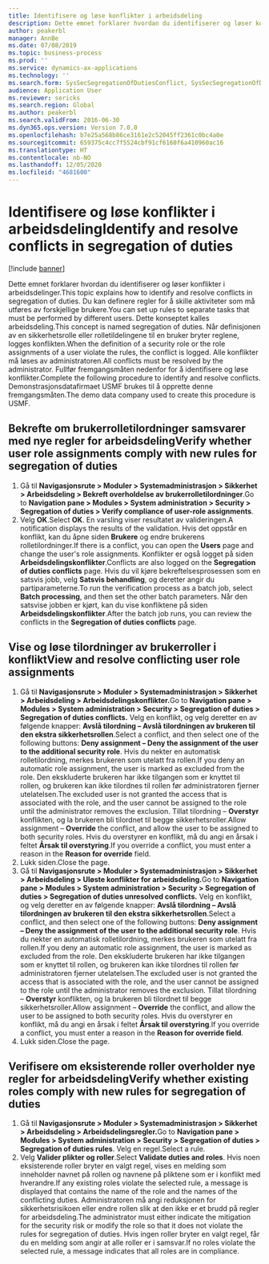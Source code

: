 ```yaml
---
title: Identifisere og løse konflikter i arbeidsdeling
description: Dette emnet forklarer hvordan du identifiserer og løser konflikter i arbeidsdelinger.
author: peakerbl
manager: AnnBe
ms.date: 07/08/2019
ms.topic: business-process
ms.prod: ''
ms.service: dynamics-ax-applications
ms.technology: ''
ms.search.form: SysSecSegregationOfDutiesConflict, SysSecSegregationOfDutiesRule
audience: Application User
ms.reviewer: sericks
ms.search.region: Global
ms.author: peakerbl
ms.search.validFrom: 2016-06-30
ms.dyn365.ops.version: Version 7.0.0
ms.openlocfilehash: b7e25a568b86ce3161e2c52045ff2361c0bc4a0e
ms.sourcegitcommit: 659375c4cc7f5524cbf91cf6160f6a410960ac16
ms.translationtype: HT
ms.contentlocale: nb-NO
ms.lasthandoff: 12/05/2020
ms.locfileid: "4681600"
---
```

# <a name="identify-and-resolve-conflicts-in-segregation-of-duties"></a><span data-ttu-id="dbb2c-103">Identifisere og løse konflikter i arbeidsdeling</span><span class="sxs-lookup"><span data-stu-id="dbb2c-103">Identify and resolve conflicts in segregation of duties</span></span>

[!include [banner](../../includes/banner.md)]

<span data-ttu-id="dbb2c-104">Dette emnet forklarer hvordan du identifiserer og løser konflikter i arbeidsdelinger.</span><span class="sxs-lookup"><span data-stu-id="dbb2c-104">This topic explains how to identify and resolve conflicts in segregation of duties.</span></span> <span data-ttu-id="dbb2c-105">Du kan definere regler for å skille aktiviteter som må utføres av forskjellige brukere.</span><span class="sxs-lookup"><span data-stu-id="dbb2c-105">You can set up rules to separate tasks that must be performed by different users.</span></span> <span data-ttu-id="dbb2c-106">Dette konseptet kalles arbeidsdeling.</span><span class="sxs-lookup"><span data-stu-id="dbb2c-106">This concept is named segregation of duties.</span></span> <span data-ttu-id="dbb2c-107">Når definisjonen av en sikkerhetsrolle eller rolletildelingene til en bruker bryter reglene, logges konflikten.</span><span class="sxs-lookup"><span data-stu-id="dbb2c-107">When the definition of a security role or the role assignments of a user violate the rules, the conflict is logged.</span></span> <span data-ttu-id="dbb2c-108">Alle konflikter må løses av administratoren.</span><span class="sxs-lookup"><span data-stu-id="dbb2c-108">All conflicts must be resolved by the administrator.</span></span> <span data-ttu-id="dbb2c-109">Fullfør fremgangsmåten nedenfor for å identifisere og løse konflikter.</span><span class="sxs-lookup"><span data-stu-id="dbb2c-109">Complete the following procedure to identify and resolve conflicts.</span></span> <span data-ttu-id="dbb2c-110">Demonstrasjonsdatafirmaet USMF brukes til å opprette denne fremgangsmåten.</span><span class="sxs-lookup"><span data-stu-id="dbb2c-110">The demo data company used to create this procedure is USMF.</span></span>


## <a name="verify-whether-user-role-assignments-comply-with-new-rules-for-segregation-of-duties"></a><span data-ttu-id="dbb2c-111">Bekrefte om brukerrolletilordninger samsvarer med nye regler for arbeidsdeling</span><span class="sxs-lookup"><span data-stu-id="dbb2c-111">Verify whether user role assignments comply with new rules for segregation of duties</span></span>
1. <span data-ttu-id="dbb2c-112">Gå til **Navigasjonsrute > Moduler > Systemadministrasjon > Sikkerhet > Arbeidsdeling > Bekreft overholdelse av brukerrolletilordninger**.</span><span class="sxs-lookup"><span data-stu-id="dbb2c-112">Go to **Navigation pane > Modules > System administration > Security > Segregation of duties > Verify compliance of user-role assignments**.</span></span>
2. <span data-ttu-id="dbb2c-113">Velg **OK**.</span><span class="sxs-lookup"><span data-stu-id="dbb2c-113">Select **OK**.</span></span> <span data-ttu-id="dbb2c-114">En varsling viser resultatet av valideringen.</span><span class="sxs-lookup"><span data-stu-id="dbb2c-114">A notification displays the results of the validation.</span></span> <span data-ttu-id="dbb2c-115">Hvis det oppstår en konflikt, kan du åpne siden **Brukere** og endre brukerens rolletilordninger.</span><span class="sxs-lookup"><span data-stu-id="dbb2c-115">If there is a conflict, you can open the **Users** page and change the user's role assignments.</span></span> <span data-ttu-id="dbb2c-116">Konflikter er også logget på siden **Arbeidsdelingskonflikter**.</span><span class="sxs-lookup"><span data-stu-id="dbb2c-116">Conflicts are also logged on the **Segregation of duties conflicts** page.</span></span> <span data-ttu-id="dbb2c-117">Hvis du vil kjøre bekreftelsesprosessen som en satsvis jobb, velg **Satsvis behandling**, og deretter angir du partiparameterne.</span><span class="sxs-lookup"><span data-stu-id="dbb2c-117">To run the verification process as a batch job, select **Batch processing**, and then set the other batch parameters.</span></span> <span data-ttu-id="dbb2c-118">Når den satsvise jobben er kjørt, kan du vise konfliktene på siden **Arbeidsdelingskonflikter**.</span><span class="sxs-lookup"><span data-stu-id="dbb2c-118">After the batch job runs, you can review the conflicts in the **Segregation of duties conflicts** page.</span></span>  

## <a name="view-and-resolve-conflicting-user-role-assignments"></a><span data-ttu-id="dbb2c-119">Vise og løse tilordninger av brukerroller i konflikt</span><span class="sxs-lookup"><span data-stu-id="dbb2c-119">View and resolve conflicting user role assignments</span></span>
1. <span data-ttu-id="dbb2c-120">Gå til **Navigasjonsrute > Moduler > Systemadministrasjon > Sikkerhet > Arbeidsdeling > Arbeidsdelingskonflikter.**</span><span class="sxs-lookup"><span data-stu-id="dbb2c-120">Go to **Navigation pane > Modules > System administration > Security > Segregation of duties > Segregation of duties conflicts.**</span></span> <span data-ttu-id="dbb2c-121">Velg en konflikt, og velg deretter en av følgende knapper: **Avslå tilordning – Avslå tilordningen av brukeren til den ekstra sikkerhetsrollen**.</span><span class="sxs-lookup"><span data-stu-id="dbb2c-121">Select a conflict, and then select one of the following buttons: **Deny assignment – Deny the assignment of the user to the additional security role**.</span></span> <span data-ttu-id="dbb2c-122">Hvis du nekter en automatisk rolletilordning, merkes brukeren som utelatt fra rollen.</span><span class="sxs-lookup"><span data-stu-id="dbb2c-122">If you deny an automatic role assignment, the user is marked as excluded from the role.</span></span> <span data-ttu-id="dbb2c-123">Den ekskluderte brukeren har ikke tilgangen som er knyttet til rollen, og brukeren kan ikke tilordnes til rollen før administratoren fjerner utelatelsen.</span><span class="sxs-lookup"><span data-stu-id="dbb2c-123">The excluded user is not granted the access that is associated with the role, and the user cannot be assigned to the role until the administrator removes the exclusion.</span></span> <span data-ttu-id="dbb2c-124">Tillat tilordning – **Overstyr** konflikten, og la brukeren bli tilordnet til begge sikkerhetsroller.</span><span class="sxs-lookup"><span data-stu-id="dbb2c-124">Allow assignment – **Override** the conflict, and allow the user to be assigned to both security roles.</span></span> <span data-ttu-id="dbb2c-125">Hvis du overstyrer en konflikt, må du angi en årsak i feltet **Årsak til overstyring**.</span><span class="sxs-lookup"><span data-stu-id="dbb2c-125">If you override a conflict, you must enter a reason in the **Reason for override** field.</span></span>  
2. <span data-ttu-id="dbb2c-126">Lukk siden.</span><span class="sxs-lookup"><span data-stu-id="dbb2c-126">Close the page.</span></span>
3. <span data-ttu-id="dbb2c-127">Gå til **Navigasjonsrute > Moduler > Systemadministrasjon > Sikkerhet > Arbeidsdeling > Uløste konflikter for arbeidsdeling.**</span><span class="sxs-lookup"><span data-stu-id="dbb2c-127">Go to **Navigation pane > Modules > System administration > Security > Segregation of duties > Segregation of duties unresolved conflicts.**</span></span> <span data-ttu-id="dbb2c-128">Velg en konflikt, og velg deretter en av følgende knapper: **Avslå tilordning – Avslå tilordningen av brukeren til den ekstra sikkerhetsrollen**.</span><span class="sxs-lookup"><span data-stu-id="dbb2c-128">Select a conflict, and then select one of the following buttons: **Deny assignment – Deny the assignment of the user to the additional security role**.</span></span> <span data-ttu-id="dbb2c-129">Hvis du nekter en automatisk rolletilordning, merkes brukeren som utelatt fra rollen.</span><span class="sxs-lookup"><span data-stu-id="dbb2c-129">If you deny an automatic role assignment, the user is marked as excluded from the role.</span></span> <span data-ttu-id="dbb2c-130">Den ekskluderte brukeren har ikke tilgangen som er knyttet til rollen, og brukeren kan ikke tilordnes til rollen før administratoren fjerner utelatelsen.</span><span class="sxs-lookup"><span data-stu-id="dbb2c-130">The excluded user is not granted the access that is associated with the role, and the user cannot be assigned to the role until the administrator removes the exclusion.</span></span> <span data-ttu-id="dbb2c-131">Tillat tilordning – **Overstyr** konflikten, og la brukeren bli tilordnet til begge sikkerhetsroller.</span><span class="sxs-lookup"><span data-stu-id="dbb2c-131">Allow assignment – **Override** the conflict, and allow the user to be assigned to both security roles.</span></span> <span data-ttu-id="dbb2c-132">Hvis du overstyrer en konflikt, må du angi en årsak i feltet **Årsak til overstyring**.</span><span class="sxs-lookup"><span data-stu-id="dbb2c-132">If you override a conflict, you must enter a reason in the **Reason for override field**.</span></span>    
4. <span data-ttu-id="dbb2c-133">Lukk siden.</span><span class="sxs-lookup"><span data-stu-id="dbb2c-133">Close the page.</span></span>

## <a name="verify-whether-existing-roles-comply-with-new-rules-for-segregation-of-duties"></a><span data-ttu-id="dbb2c-134">Verifisere om eksisterende roller overholder nye regler for arbeidsdeling</span><span class="sxs-lookup"><span data-stu-id="dbb2c-134">Verify whether existing roles comply with new rules for segregation of duties</span></span>
1. <span data-ttu-id="dbb2c-135">Gå til **Navigasjonsrute > Moduler > Systemadministrasjon > Sikkerhet > Arbeidsdeling > Arbeidsdelingsregler.**</span><span class="sxs-lookup"><span data-stu-id="dbb2c-135">Go to **Navigation pane > Modules > System administration > Security > Segregation of duties > Segregation of duties rules**.</span></span> <span data-ttu-id="dbb2c-136">Velg en regel.</span><span class="sxs-lookup"><span data-stu-id="dbb2c-136">Select a rule.</span></span>  
2. <span data-ttu-id="dbb2c-137">Velg **Valider plikter og roller**.</span><span class="sxs-lookup"><span data-stu-id="dbb2c-137">Select **Validate duties and roles**.</span></span> <span data-ttu-id="dbb2c-138">Hvis noen eksisterende roller bryter en valgt regel, vises en melding som inneholder navnet på rollen og navnene på pliktene som er i konflikt med hverandre.</span><span class="sxs-lookup"><span data-stu-id="dbb2c-138">If any existing roles violate the selected rule, a message is displayed that contains the name of the role and the names of the conflicting duties.</span></span> <span data-ttu-id="dbb2c-139">Administratoren må angi reduksjonen for sikkerhetsrisikoen eller endre rollen slik at den ikke er et brudd på regler for arbeidsdeling.</span><span class="sxs-lookup"><span data-stu-id="dbb2c-139">The administrator must either indicate the mitigation for the security risk or modify the role so that it does not violate the rules for segregation of duties.</span></span> <span data-ttu-id="dbb2c-140">Hvis ingen roller bryter en valgt regel, får du en melding som angir at alle roller er i samsvar.</span><span class="sxs-lookup"><span data-stu-id="dbb2c-140">If no roles violate the selected rule, a message indicates that all roles are in compliance.</span></span>  

